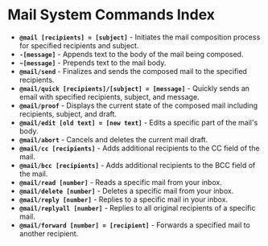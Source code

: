 # Mail System Commands Index

- **`@mail [recipients] = [subject]`** - Initiates the mail composition process
  for specified recipients and subject.
- **`-[message]`** - Appends text to the body of the mail being composed.
- **`~[message]`** - Prepends text to the mail body.
- **`@mail/send`** - Finalizes and sends the composed mail to the specified
  recipients.
- **`@mail/quick [recipients]/[subject] = [message]`** - Quickly sends an email
  with specified recipients, subject, and message.
- **`@mail/proof`** - Displays the current state of the composed mail including
  recipients, subject, and draft.
- **`@mail/edit [old text] = [new text]`** - Edits a specific part of the mail's
  body.
- **`@mail/abort`** - Cancels and deletes the current mail draft.
- **`@mail/cc [recipients]`** - Adds additional recipients to the CC field of
  the mail.
- **`@mail/bcc [recipients]`** - Adds additional recipients to the BCC field of
  the mail.
- **`@mail/read [number]`** - Reads a specific mail from your inbox.
- **`@mail/delete [number]`** - Deletes a specific mail from your inbox.
- **`@mail/reply [number]`** - Replies to a specific mail in your inbox.
- **`@mail/replyall [number]`** - Replies to all original recipients of a
  specific mail.
- **`@mail/forward [number] = [recipient]`** - Forwards a specified mail to
  another recipient.
